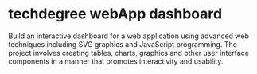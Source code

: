 # techdegree webApp dashboard
 Build an interactive dashboard for a web application using advanced web techniques including SVG graphics and JavaScript programming. The project involves creating tables, charts, graphics and other user interface components in a manner that promotes interactivity and usability.
